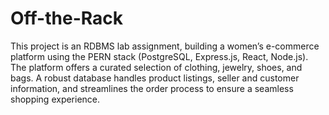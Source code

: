 # Off-the-Rack

This project is an RDBMS lab assignment, building a women’s e-commerce platform using the PERN stack (PostgreSQL, Express.js, React, Node.js). The platform offers a curated selection of clothing, jewelry, shoes, and bags. A robust database handles product listings, seller and customer information, and streamlines the order process to ensure a seamless shopping experience.
